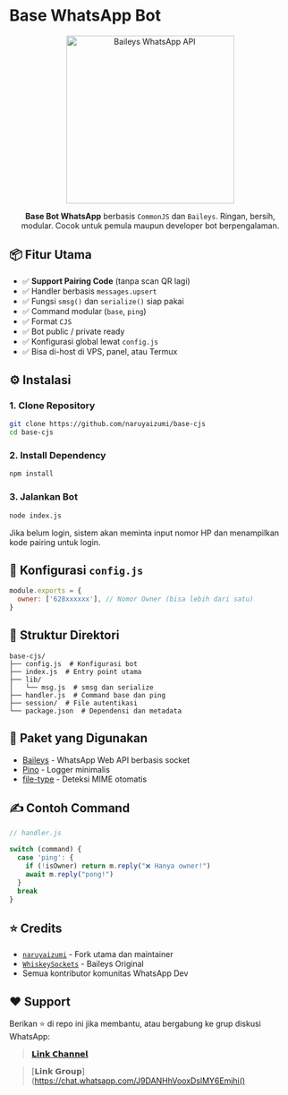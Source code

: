 # Base WhatsApp Bot

<p align="center">
  <img src="https://i.supa.codes/kyWCSZ" width="300" alt="Baileys WhatsApp API">
</p>

<p align="center">
  <b>Base Bot WhatsApp</b> berbasis <code>CommonJS</code> dan <code>Baileys</code>.  
  Ringan, bersih, modular. Cocok untuk pemula maupun developer bot berpengalaman.
</p>

## 📦 Fitur Utama

- ✅ **Support Pairing Code** (tanpa scan QR lagi)
- ✅ Handler berbasis `messages.upsert`
- ✅ Fungsi `smsg()` dan `serialize()` siap pakai
- ✅ Command modular (`base`, `ping`)
- ✅ Format `CJS`
- ✅ Bot public / private ready
- ✅ Konfigurasi global lewat `config.js`
- ✅ Bisa di-host di VPS, panel, atau Termux

## ⚙️ Instalasi

### 1. Clone Repository

```bash
git clone https://github.com/naruyaizumi/base-cjs
cd base-cjs
```

### 2. Install Dependency

```bash
npm install
```

### 3. Jalankan Bot

```bash
node index.js
```

Jika belum login, sistem akan meminta input nomor HP dan menampilkan kode pairing untuk login.

## 🔧 Konfigurasi `config.js`

```javascript
module.exports = {
  owner: ['628xxxxxx'], // Nomor Owner (bisa lebih dari satu)
}
```

## 📂 Struktur Direktori

```
base-cjs/
├── config.js  # Konfigurasi bot
├── index.js  # Entry point utama
├── lib/
│   └── msg.js  # smsg dan serialize
├── handler.js  # Command base dan ping
├── session/  # File autentikasi
└── package.json  # Dependensi dan metadata
```

## 🧠 Paket yang Digunakan

- [Baileys](https://github.com/naruyaizumi/baileys) - WhatsApp Web API berbasis socket
- [Pino](https://github.com/pinojs/pino) - Logger minimalis
- [file-type](https://github.com/sindresorhus/file-type) - Deteksi MIME otomatis

## ✍️ Contoh Command

```javascript
// handler.js

switch (command) {
  case 'ping': {
    if (!isOwner) return m.reply("❌ Hanya owner!")
    await m.reply("pong!")
  }
  break
}
```

## ⭐ Credits

- [`naruyaizumi`](https://github.com/naruyaizumi) - Fork utama dan maintainer
- [`WhiskeySockets`](https://github.com/whiskeysockets/baileys) - Baileys Original
- Semua kontributor komunitas WhatsApp Dev

## ❤️ Support

Berikan ⭐ di repo ini jika membantu, atau bergabung ke grup diskusi WhatsApp:

> [𝗟𝗶𝗻𝗸 𝗖𝗵𝗮𝗻𝗻𝗲𝗹](https://whatsapp.com/channel/0029Vb5vz4oDjiOfUeW2Mt03)

> [𝗟𝗶𝗻𝗸 𝗚𝗿𝗼𝘂𝗽](https://chat.whatsapp.com/J9DANHhVooxDslMY6Emjhi()